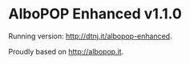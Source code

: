 # AlboPOP Enhanced v1.1.0Running version: http://dtnj.it/albopop-enhanced.Proudly based on http://albopop.it.